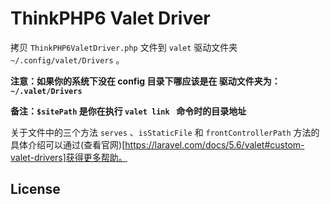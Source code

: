 
# ThinkPHP6 Valet Driver

拷贝 `ThinkPHP6ValetDriver.php` 文件到 `valet` 驱动文件夹 `~/.config/valet/Drivers` 。

**注意：如果你的系统下没在 config 目录下哪应该是在 驱动文件夹为：`~/.valet/Drivers`**

**备注：`$sitePath` 是你在执行 `valet link ` 命令时的目录地址**

关于文件中的三个方法 `serves` 、`isStaticFile` 和 `frontControllerPath` 方法的具体介绍可以通过(查看官网)[https://laravel.com/docs/5.6/valet#custom-valet-drivers]获得更多帮助。

## License
